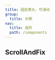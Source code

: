 ```yaml
---
title: 固定表头、可滑动
group:
  title: 示例
nav:
  title: 组件
  path: /components
---
```


## ScrollAndFix

<code src="./demos/scrollAndFix.tsx" />
